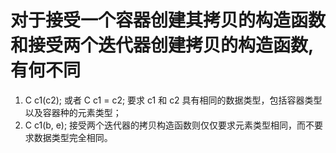 # 对于接受一个容器创建其拷贝的构造函数和接受两个迭代器创建拷贝的构造函数,有何不同
1. C c1(c2); 或者 C c1 = c2; 要求 c1 和 c2 具有相同的数据类型，包括容器类型以及容器种的元素类型；
2. C c1(b, e); 接受两个迭代器的拷贝构造函数则仅仅要求元素类型相同，而不要求数据类型完全相同。
